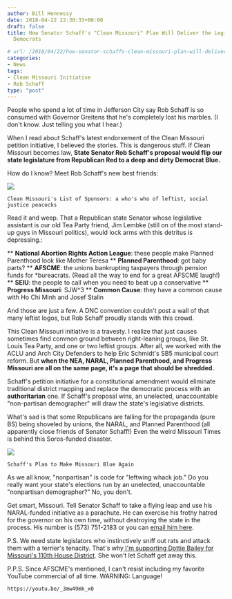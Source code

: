 ```yaml
---
author: Bill Hennessy
date: 2018-04-22 22:30:33+00:00
draft: false
title: How Senator Schaff's "Clean Missouri" Plan Will Deliver the Legislature to
  Democrats

# url: /2018/04/22/how-senator-schaffs-clean-missouri-plan-will-deliver-the-legislature-to-democrats/
categories:
- News
tags:
- Clean Missouri Initiative
- Rob Schaff
type: "post"
---
```





People who spend a lot of time in Jefferson City say Rob Schaff is so consumed with Governor Greitens that he's completely lost his marbles. (I don't know. Just telling you what I hear.)







When I read about Schaff's latest
    endorxement of the Clean Missouri petition initiative, I believed the stories. This is dangerous stuff. If Clean Missouri becomes law, **State Senator Rob Schaff's proposal would flip our state legislature from Republican Red to a deep and dirty Democrat Blue.**







How do I know? Meet Rob Schaff's new best friends:





![](https://hennessysview.com/wp-content/uploads/2018/04/Screenshot-2018-04-22-09.59.53.png)

    Clean Missouri's List of Sponsors: a who's who of leftist, social justice peacocks






Read it and weep. That a Republican state Senator whose legislative assistant is our old Tea Party friend, Jim Lembke (still
    on of the most stand-up guys in Missouri politics), would lock arms with this detritus is depressing.:








** **National Abortion Rights Action League**: these people make Planned Parenthood look like Mother Teresa
** **Planned Parenthood**: got baby parts?
** **AFSCME**: the unions bankrupting taxpayers through pension funds for
*bureacrats. (Read all the way to end for a great AFSCME laugh!)
** **SEIU**: the people to call when you need to beat up a conservative
** **Progress Missouri**: SJW^3
** **Common Cause**: they have a common cause with Ho Chi Minh and Josef Stalin






And those are just a few. A DNC convention couldn't post a wall of that many leftist logos, but Rob Schaff proudly stands with this crowd. 







This Clean Missouri initiative is a travesty. I realize that just causes sometimes find common ground between right-leaning groups, like St. Louis Tea Party, and one or two leftist groups. After all, we worked with the ACLU and Arch City Defenders to help Eric Schmidt's SB5 municipal court reform. But **when the NEA, NARAL, Planned Parenthood, and Progress Missouri are all on the same page, it's a page that should be shredded.**







Schaff's petition initiative for a constitutional amendment would eliminate traditional district mapping and replace the democratic process with an **authoritarian** one. If Schaff's proposal wins, an unelected, unaccountable "non-partisan demographer" will draw the state's legislative districts. 







What's sad is that some Republicans are falling for the propaganda (pure BS) being shoveled by unions, the NARAL, and Planned Parenthood (all apparently close friends of Senator Schaff!) Even the weird Missouri Times is behind this Soros-funded disaster. 





![](https://hennessysview.com/wp-content/uploads/2018/04/Screenshot-2018-04-21-17.00.48.png)

    Schaff's Plan to Make Missouri Blue Again






As we all know, "nonpartisan" is code for "leftwing whack job." Do you really want your state's elections run by an unelected, unaccountable "nonpartisan demographer?" No, you don't. 







Get smart, Missouri. Tell Senator Schaff to take a flying leap and use his NARAL-funded initiative as a parachute. He can exercise his frothy hatred for the governor on his own time, without destroying the state in the process. His number is (573) 751-2183 or you can [email him here](https://www.senate.mo.gov/D34WebApps/Contact.aspx).







P.S. We need state legislators who instinctively sniff out rats and attack them with a terrier's tenacity. That's why[ I'm supporting Dottie Bailey for Missouri's 110th House District](https://hennessysview.com/2018/04/22/a-candidate-with-skin-in-the-game/). She won't let Schaff get away this.







P.P.S. Since AFSCME's mentioned, I can't resist including my favorite YouTube commercial of all time. WARNING: Language!






    https://youtu.be/_3mw49mk_x0


